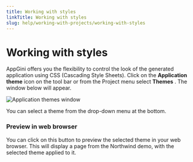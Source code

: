 ```yaml
---
title: Working with styles
linkTitle: Working with styles
slug: help/working-with-projects/working-with-styles
---
```


# Working with styles

AppGini offers you the flexibility to control the look of the generated
application using CSS (Cascading Style Sheets). Click on the
**Application theme** icon on the tool bar or from the Project menu
select **Themes** . The window below will appear.


![Application themes window](https://cdn.bigprof.com/appgini-desktop/help/application-theme-dialog.png "Application themes window")

You can select a theme from the drop-down menu at the bottom.

### Preview in web browser

You can click on this button to preview the selected theme in your web browser. This will display a page from the Northwind demo, with the selected theme applied to it.



